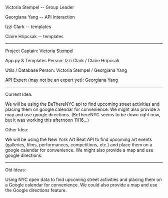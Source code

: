 Victoria Stempel -- Group Leader

Georgiana Yang -- API Interaction

Izzi Clark -- templates

Claire Hripcsak -- templates

---
Project Captain: Victoria Stempel

App.py & Templates Person: Izzi Clark / Claire Hripcsak

Utils / Database Person: Victoria Stempel / Georgiana Yang

API Expert (may not be an expert yet): Georgiana Yang

---
Current Idea:

We will be using the BeThereNYC api to find upcoming street activities and placing them on google calendar for convenience. We might also provide a map and use google directions. (BeThereNYC seems to be down right now, but it was working this afternoon 11/16...)

Other Idea:

We will be using the New York Art Beat API to find upcoming art events (galleries, films, performances, competitions, etc.) and place them on a google calendar for convenience. We might also provide a map and use google directions. 

---
Old Ideas:

Using NYC open data to find upcoming street activities and placing them on a Google calendar for convenience. We could also provide a map and use the Google directions feature. 


